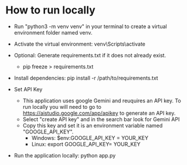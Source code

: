 # How to run locally
- Run "python3 -m venv venv" in your terminal to create a virtual environment folder named venv.

- Activate the virtual environment: venv\Scripts\activate

- Optional: Generate requirements.txt if it does not already exist. 
    - pip freeze > requirements.txt

- Install dependencies: pip install -r /path/to/requirements.txt

- Set API Key 
    - This application uses google Gemini and reuquires an API key. To run locally you will need to go to https://aistudio.google.com/app/apikey to generate an API key. 
    - Select "create API key" and in the search bar look for Gemini API
    - Copy this key and set it is an environment variable named "GOOGLE_API_KEY". 
        - Windows: $env:GOOGLE_API_KEY = YOUR_KEY
        - Linux: export GOOGLE_API_KEY= YOUR_KEY

- Run the application locally: python app.py
